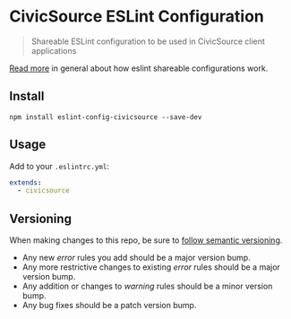 # CivicSource ESLint Configuration

> Shareable ESLint configuration to be used in CivicSource client applications

[Read more](http://eslint.org/docs/developer-guide/shareable-configs) in general about how eslint shareable configurations work.

## Install

```
npm install eslint-config-civicsource --save-dev
```

## Usage

Add to your `.eslintrc.yml`:

```yaml
extends:
  - civicsource
```

## Versioning

When making changes to this repo, be sure to [follow semantic versioning](http://semver.org/).

* Any new _error_ rules you add should be a major version bump.
* Any more restrictive changes to existing _error_ rules should be a major version bump.
* Any addition or changes to _warning_ rules should be a minor version bump.
* Any bug fixes should be a patch version bump. 